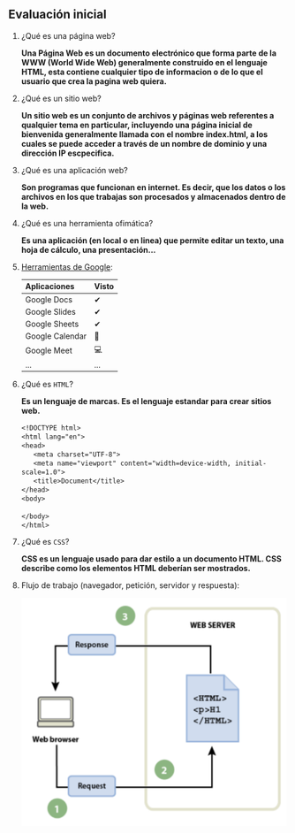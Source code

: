 ## Evaluación inicial

1. ¿Qué es una página web?
   
   **Una Página Web es un documento electrónico que forma parte de la WWW (World Wide Web) generalmente construido en el lenguaje HTML, esta contiene cualquier tipo de informacion o de lo que el usuario que crea la pagina web quiera.**

2. ¿Qué es un sitio web?
   
   **Un sitio web es un conjunto de archivos y páginas web referentes a qualquier tema en particular, incluyendo una página inicial de bienvenida generalmente llamada con el nombre index.html, a los cuales se puede acceder a través de un nombre de dominio y una dirección IP escpecifica.**

3. ¿Qué es una aplicación web?

   **Son programas que funcionan en internet. Es decir, que los datos o los archivos en los que trabajas son procesados y almacenados dentro de la web.**

4. ¿Qué es una herramienta ofimática?

   **Es una aplicación (en local o en linea) que permite editar un texto, una hoja de cálculo, una presentación...**

5. [Herramientas de Google](https://www.google.com/intl/es-419/chrome/browser-tools/):

    | Aplicaciones | Visto |
   | ----------- | ----------- |
   | Google Docs | ✔ |
   | Google Slides | ✔ |
   | Google Sheets | ✔ |
   | Google Calendar | 📅 |
   | Google Meet | 💻 |
   | ... | ... |

6. ¿Qué es `HTML`?

   **Es un lenguaje de marcas. Es el lenguaje estandar para crear sitios web.**
  
   ```
   <!DOCTYPE html>
   <html lang="en">
   <head>
      <meta charset="UTF-8">
      <meta name="viewport" content="width=device-width, initial-scale=1.0">
      <title>Document</title>
   </head>
   <body>
    
   </body>
   </html>
   ```
7. ¿Qué es `CSS`?

   **CSS es un lenguaje usado para dar estilo a un documento HTML. CSS describe como los
   elementos HTML deberían ser mostrados.**

8. Flujo de trabajo (navegador, petición, servidor y respuesta):

   ![Imagen](./Imagen.PNG "Imagen de Flujo de trabajo")
